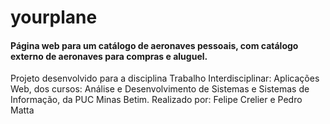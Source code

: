 # yourplane
<h4>Página web para um catálogo de aeronaves pessoais, com catálogo externo de aeronaves para compras e aluguel.</h4>
Projeto desenvolvido para a disciplina Trabalho Interdisciplinar: Aplicações Web, dos cursos: Análise e Desenvolvimento de Sistemas e Sistemas de Informação, da PUC Minas Betim.
Realizado por: Felipe Crelier e Pedro Matta
